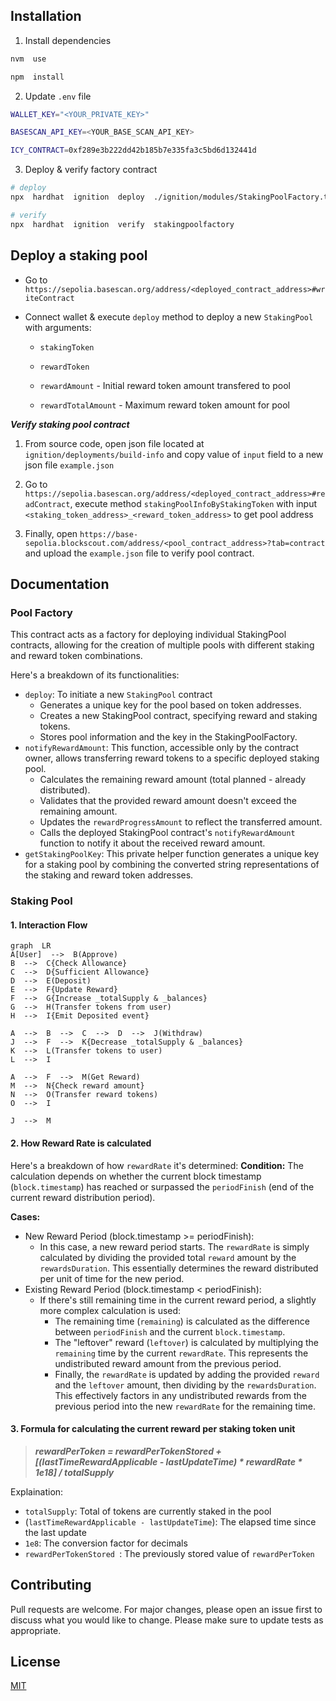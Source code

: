 ##  Installation
1. Install dependencies
```bash
nvm  use

npm  install
```

2. Update `.env` file
```bash
WALLET_KEY="<YOUR_PRIVATE_KEY>"

BASESCAN_API_KEY=<YOUR_BASE_SCAN_API_KEY>

ICY_CONTRACT=0xf289e3b222dd42b185b7e335fa3c5bd6d132441d
```

3. Deploy & verify factory contract
```bash
# deploy
npx  hardhat  ignition  deploy  ./ignition/modules/StakingPoolFactory.ts  --network  base-sepolia  --deployment-id  stakingpoolfactory

# verify
npx  hardhat  ignition  verify  stakingpoolfactory
```

##  Deploy a staking pool
- Go to `https://sepolia.basescan.org/address/<deployed_contract_address>#writeContract`
- Connect wallet & execute `deploy` method to deploy a new `StakingPool` with arguments:

   -  `stakingToken`

   -  `rewardToken`

  -  `rewardAmount` - Initial reward token amount transfered to pool

  -  `rewardTotalAmount` - Maximum reward token amount for pool


***Verify staking pool contract***

1. From source code, open json file located at `ignition/deployments/build-info` and copy value of `input` field to a new json file `example.json`

2. Go to `https://sepolia.basescan.org/address/<deployed_contract_address>#readContract`, execute method `stakingPoolInfoByStakingToken` with input `<staking_token_address>_<reward_token_address>` to get pool address

3. Finally, open `https://base-sepolia.blockscout.com/address/<pool_contract_address>?tab=contract` and upload the `example.json` file to verify pool contract.

## Documentation
### Pool Factory
This contract acts as a factory for deploying individual StakingPool contracts, allowing for the creation of multiple pools with different staking and reward token combinations. 

Here's a breakdown of its functionalities:
- `deploy`: To initiate a new `StakingPool` contract
	- Generates a unique key for the pool based on token addresses.
	- Creates a new StakingPool contract, specifying reward and staking tokens.
	- Stores pool information and the key in the StakingPoolFactory.
- `notifyRewardAmount`: This function, accessible only by the contract owner, allows transferring reward tokens to a specific deployed staking pool.
	- Calculates the remaining reward amount (total planned - already distributed).
	- Validates that the provided reward amount doesn't exceed the remaining amount.
	- Updates the  `rewardProgressAmount`  to reflect the transferred amount.
	- Calls the deployed StakingPool contract's  `notifyRewardAmount`  function to notify it about the received reward amount.
- `getStakingPoolKey`: This private helper function generates a unique key for a staking pool by combining the converted string representations of the staking and reward token addresses.

### Staking Pool
#### 1. Interaction Flow
```mermaid
graph  LR
A[User]  -->  B(Approve)
B  -->  C{Check Allowance}
C  -->  D{Sufficient Allowance}
D  -->  E(Deposit)
E  -->  F{Update Reward}
F  -->  G{Increase _totalSupply & _balances}
G  -->  H(Transfer tokens from user)
H  -->  I{Emit Deposited event}

A  -->  B  -->  C  -->  D  -->  J(Withdraw)
J  -->  F  -->  K{Decrease _totalSupply & _balances}
K  -->  L(Transfer tokens to user)
L  -->  I

A  -->  F  -->  M(Get Reward)
M  -->  N{Check reward amount}
N  -->  O(Transfer reward tokens)
O  -->  I

J  -->  M
```
#### 2. How Reward Rate is calculated
Here's a breakdown of how `rewardRate` it's determined:
**Condition:** The calculation depends on whether the current block timestamp (`block.timestamp`) has reached or surpassed the  `periodFinish`  (end of the current reward distribution period).

**Cases:**
 - New Reward Period (block.timestamp >= periodFinish):
	-   In this case, a new reward period starts. The  `rewardRate`  is simply calculated by dividing the provided total  `reward`  amount by the  `rewardsDuration`. This essentially determines the reward distributed per unit of time for the new period.
 - Existing Reward Period (block.timestamp < periodFinish):
	 - If there's still remaining time in the current reward period, a slightly more complex calculation is used:
	    -  The remaining time (`remaining`) is calculated as the difference between  `periodFinish`  and the current  `block.timestamp`.
		-   The "leftover" reward (`leftover`) is calculated by multiplying the  `remaining`  time by the current  `rewardRate`. This represents the undistributed reward amount from the previous period.
	    -   Finally, the  `rewardRate`  is updated by adding the provided  `reward`  and the  `leftover`  amount, then dividing by the  `rewardsDuration`. This effectively factors in any undistributed rewards from the previous period into the new  `rewardRate`  for the remaining time.

#### 3. Formula for calculating the current reward per staking token unit
> _**rewardPerToken = rewardPerTokenStored + [(lastTimeRewardApplicable - lastUpdateTime) * rewardRate * 1e18] / totalSupply**_

Explaination:
- `totalSupply`: Total of tokens are currently staked in the pool
- (`lastTimeRewardApplicable - lastUpdateTime`): The elapsed time since the last update
- `1e8`: The conversion factor for decimals
- `rewardPerTokenStored `: The previously stored value of `rewardPerToken`

##  Contributing
Pull requests are welcome. For major changes, please open an issue first
to discuss what you would like to change.
Please make sure to update tests as appropriate.

##  License
[MIT](https://choosealicense.com/licenses/mit/)